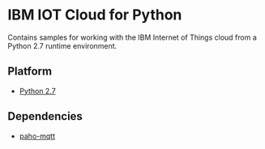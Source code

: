 IBM IOT Cloud for Python
========================

Contains samples for working with the IBM Internet of Things cloud from a Python 2.7 runtime environment.

Platform
--------
* [Python 2.7](https://www.python.org/download/releases/2.7)

Dependencies
------------
* [paho-mqtt](http://git.eclipse.org/c/paho/org.eclipse.paho.mqtt.python.git/)
